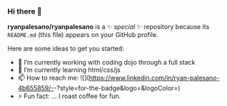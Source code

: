 ### Hi there 👋

**ryanpalesano/ryanpalesano** is a ✨ _special_ ✨ repository because its `README.md` (this file) appears on your GitHub profile.

Here are some ideas to get you started:

- 🔭 I’m currently working with coding dojo through a full stack
- 🌱 I’m currently learning html/css/js
- 📫 How to reach me: ![<Linked In>](https://www.linkedin.com/in/ryan-palesano-4b655859/-<Reach me at>-<Background Color>?style=for-the-badge&logo=<Icon Name>&logoColor=<Logo Color>)
- ⚡ Fun fact: ... I roast coffee for fun. 
